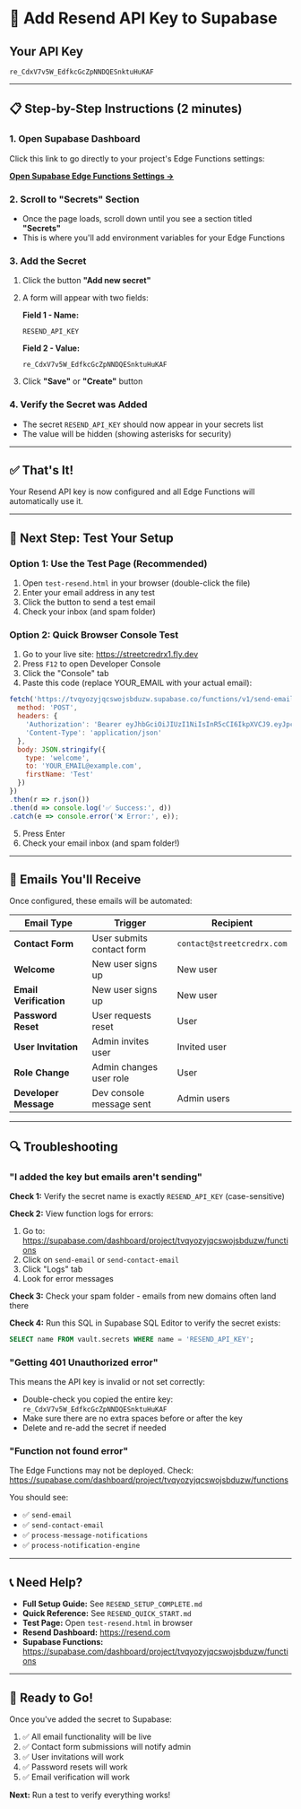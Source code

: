 # 🔑 Add Resend API Key to Supabase

## Your API Key
```
re_CdxV7v5W_EdfkcGcZpNNDQESnktuHuKAF
```

---

## 📋 Step-by-Step Instructions (2 minutes)

### 1. Open Supabase Dashboard
Click this link to go directly to your project's Edge Functions settings:

**[Open Supabase Edge Functions Settings →](https://supabase.com/dashboard/project/tvqyozyjqcswojsbduzw/settings/functions)**

### 2. Scroll to "Secrets" Section
- Once the page loads, scroll down until you see a section titled **"Secrets"**
- This is where you'll add environment variables for your Edge Functions

### 3. Add the Secret
1. Click the button **"Add new secret"**
2. A form will appear with two fields:

   **Field 1 - Name:**
   ```
   RESEND_API_KEY
   ```
   
   **Field 2 - Value:**
   ```
   re_CdxV7v5W_EdfkcGcZpNNDQESnktuHuKAF
   ```

3. Click **"Save"** or **"Create"** button

### 4. Verify the Secret was Added
- The secret `RESEND_API_KEY` should now appear in your secrets list
- The value will be hidden (showing asterisks for security)

---

## ✅ That's It!

Your Resend API key is now configured and all Edge Functions will automatically use it.

---

## 🧪 Next Step: Test Your Setup

### Option 1: Use the Test Page (Recommended)
1. Open `test-resend.html` in your browser (double-click the file)
2. Enter your email address in any test
3. Click the button to send a test email
4. Check your inbox (and spam folder)

### Option 2: Quick Browser Console Test
1. Go to your live site: https://streetcredrx1.fly.dev
2. Press `F12` to open Developer Console
3. Click the "Console" tab
4. Paste this code (replace YOUR_EMAIL with your actual email):

```javascript
fetch('https://tvqyozyjqcswojsbduzw.supabase.co/functions/v1/send-email', {
  method: 'POST',
  headers: {
    'Authorization': 'Bearer eyJhbGciOiJIUzI1NiIsInR5cCI6IkpXVCJ9.eyJpc3MiOiJzdXBhYmFzZSIsInJlZiI6InR2cXlvenlqcWNzd29qc2JkdXp3Iiwicm9sZSI6ImFub24iLCJpYXQiOjE3MzI5MDU2MjIsImV4cCI6MjA0ODQ4MTYyMn0.f3pTfJsm94Rj0CDLSmKvmP-s30CQ0LQh7s5s1dopvwI',
    'Content-Type': 'application/json'
  },
  body: JSON.stringify({
    type: 'welcome',
    to: 'YOUR_EMAIL@example.com',
    firstName: 'Test'
  })
})
.then(r => r.json())
.then(d => console.log('✅ Success:', d))
.catch(e => console.error('❌ Error:', e));
```

5. Press Enter
6. Check your email inbox (and spam folder!)

---

## 📧 Emails You'll Receive

Once configured, these emails will be automated:

| Email Type | Trigger | Recipient |
|-----------|---------|-----------|
| **Contact Form** | User submits contact form | `contact@streetcredrx.com` |
| **Welcome** | New user signs up | New user |
| **Email Verification** | New user signs up | New user |
| **Password Reset** | User requests reset | User |
| **User Invitation** | Admin invites user | Invited user |
| **Role Change** | Admin changes user role | User |
| **Developer Message** | Dev console message sent | Admin users |

---

## 🔍 Troubleshooting

### "I added the key but emails aren't sending"

**Check 1:** Verify the secret name is exactly `RESEND_API_KEY` (case-sensitive)

**Check 2:** View function logs for errors:
1. Go to: https://supabase.com/dashboard/project/tvqyozyjqcswojsbduzw/functions
2. Click on `send-email` or `send-contact-email`
3. Click "Logs" tab
4. Look for error messages

**Check 3:** Check your spam folder - emails from new domains often land there

**Check 4:** Run this SQL in Supabase SQL Editor to verify the secret exists:
```sql
SELECT name FROM vault.secrets WHERE name = 'RESEND_API_KEY';
```

### "Getting 401 Unauthorized error"

This means the API key is invalid or not set correctly:
- Double-check you copied the entire key: `re_CdxV7v5W_EdfkcGcZpNNDQESnktuHuKAF`
- Make sure there are no extra spaces before or after the key
- Delete and re-add the secret if needed

### "Function not found error"

The Edge Functions may not be deployed. Check:
https://supabase.com/dashboard/project/tvqyozyjqcswojsbduzw/functions

You should see:
- ✅ `send-email`
- ✅ `send-contact-email`
- ✅ `process-message-notifications`
- ✅ `process-notification-engine`

---

## 📞 Need Help?

- **Full Setup Guide:** See `RESEND_SETUP_COMPLETE.md`
- **Quick Reference:** See `RESEND_QUICK_START.md`
- **Test Page:** Open `test-resend.html` in browser
- **Resend Dashboard:** https://resend.com
- **Supabase Functions:** https://supabase.com/dashboard/project/tvqyozyjqcswojsbduzw/functions

---

## 🚀 Ready to Go!

Once you've added the secret to Supabase:
1. ✅ All email functionality will be live
2. ✅ Contact form submissions will notify admin
3. ✅ User invitations will work
4. ✅ Password resets will work
5. ✅ Email verification will work

**Next:** Run a test to verify everything works!
